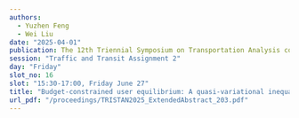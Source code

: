 ```yaml
---
authors:
  - Yuzhen Feng
  - Wei Liu
date: "2025-04-01"
publication: The 12th Triennial Symposium on Transportation Analysis conference
session: "Traffic and Transit Assignment 2"
day: "Friday"
slot_no: 16
slot: "15:30-17:00, Friday June 27"
title: "Budget-constrained user equilibrium: A quasi-variational inequality approach"
url_pdf: "/proceedings/TRISTAN2025_ExtendedAbstract_203.pdf"
---
```

